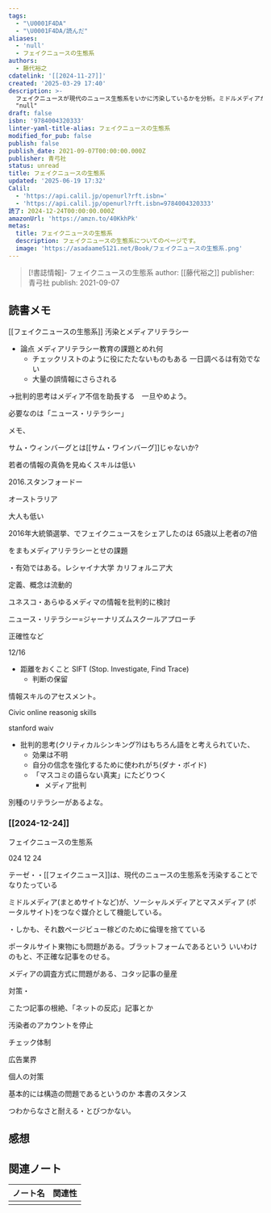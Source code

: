 ```yaml
---
tags:
  - "\U0001F4DA"
  - "\U0001F4DA/読んだ"
aliases:
  - 'null'
  - フェイクニュースの生態系
authors:
  - 藤代裕之
cdatelink: '[[2024-11-27]]'
created: '2025-03-29 17:40'
description: >-
  フェイクニュースが現代のニュース生態系をいかに汚染しているかを分析。ミドルメディアがソーシャルメディアとマスメディアを媒介し、不正確な情報を拡散させる構造を解き明かす。メディアリテラシーの課題を問う。
  "null"
draft: false
isbn: '9784004320333'
linter-yaml-title-alias: フェイクニュースの生態系
modified_for_pub: false
publish: false
publish_date: 2021-09-07T00:00:00.000Z
publisher: 青弓社
status: unread
title: フェイクニュースの生態系
updated: '2025-06-19 17:32'
Calil:
  - 'https://api.calil.jp/openurl?rft.isbn='
  - 'https://api.calil.jp/openurl?rft.isbn=9784004320333'
読了: 2024-12-24T00:00:00.000Z
amazonUrl: 'https://amzn.to/40KkhPk'
metas:
  title: フェイクニュースの生態系
  description: フェイクニュースの生態系についてのページです。
  image: 'https://asadaame5121.net/Book/フェイクニュースの生態系.png'
---
```

> [!書誌情報]-
>  フェイクニュースの生態系
>  author: [[藤代裕之]]
>  publisher: 青弓社
>  publish: 2021-09-07 
　
## 読書メモ
[[フェイクニュースの生態系]] 
汚染とメディアリテラシー
- 論点 メディアリテラシー教育の課題とめれ何
	- チェックリストのように役にたたないものもある 一日調べるは有効でない
	- 大量の誤情報にさらされる

→批判的思考はメディア不信を助長する　一旦やめよう。

必要なのは「ニュース・リテラシー」

メモ、

サム・ウィンバーグとは[[サム・ワインバーグ]]じゃないか?

若者の情報の真偽を見ぬくスキルは低い

2016.スタンフォードー

オーストラリア

大人も低い

2016年大統領選挙、でフェイクニュースをシェアしたのは 65歳以上老者の7倍

をまもメディアリテラシーとせの課題

・有効ではある。レシャイナ大学 カリフォルニア大

定義、概念は流動的

ユネスコ・あらゆるメディマの情報を批判的に検討

ニュース・リテラシー=ジャーナリズムスクールアプローチ

正確性など

12/16

- 距離をおくこと SIFT (Stop. Investigate, Find Trace)
	- 判断の保留

情報スキルのアセスメント。

Civic online reasonig skills

stanford waiv



- 批判的思考(クリティカルシンキング?)はもちろん語をと考えられていた、
	- 効果は不明
	- 自分の信念を強化するために使われがち(ダナ・ボイド)
	- 「マスコミの語らない真実」にたどりつく
		- メディア批判

別種のリテラシーがあるよな。

### [[2024-12-24]]
フェイクニュースの生態系

024 12 24

テーゼ・・[[フェイクニュース]]は、現代のニュースの生態系を汚染することで なりたっている

ミドルメディア(まとめサイトなど)が、ソーシャルメディアとマスメディア (ポータルサイト)をつなぐ媒介として機能している。

・しかも、それ数ページビュー稼どのために倫理を捨てている

ポータルサイト東物にも問題がある。ブラットフォームであるという いいわけのもと、不正確な記事をのせる。

メディアの調査方式に問題がある、コタッ記事の量産

対策・

こたつ記事の根絶、「ネットの反応」記事とか

汚染者のアカウントを停止

チェック体制

広告業界

個人の対策

基本的には構造の問題であるというのか 本書のスタンス

つわからなさと耐える・とびつかない。

## 感想

## 関連ノート
| ノート名 | 関連性 |
| ---- | --- |
|      |     |
